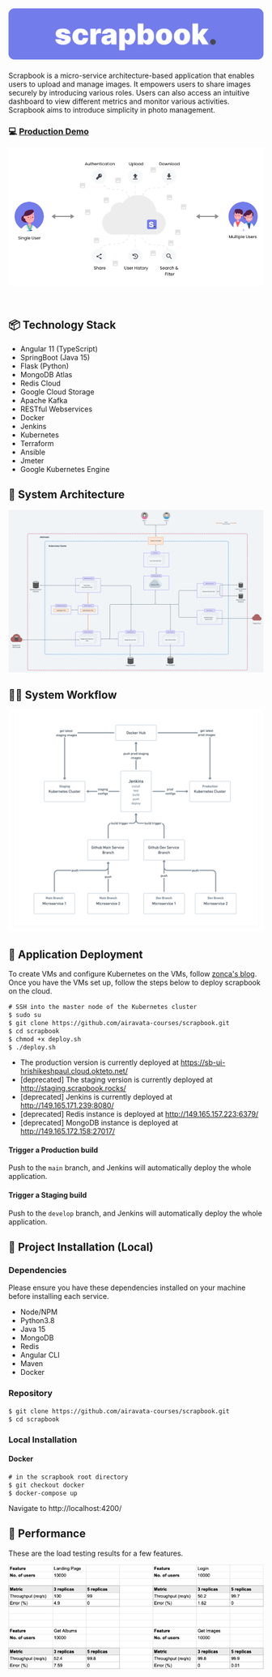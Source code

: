 ![banner](image/banner_primary.png)
---

Scrapbook is a micro-service architecture-based application that enables users to upload and manage images. It empowers users to share images securely by introducing various roles. Users can also access an intuitive dashboard to view different metrics and monitor various activities. Scrapbook aims to introduce simplicity in photo management.

### 💻 [Production Demo](https://sb-ui-hrishikeshpaul.cloud.okteto.net/)

![banner](image/updated-napkin-diagram.png)

<br>

## 📦 Technology Stack

- Angular 11 (TypeScript)
- SpringBoot (Java 15)
- Flask (Python)
- MongoDB Atlas
- Redis Cloud
- Google Cloud Storage
- Apache Kafka
- RESTful Webservices
- Docker
- Jenkins
- Kubernetes
- Terraform
- Ansible
- Jmeter
- Google Kubernetes Engine

## 🏰 System Architecture

![architecture](image/new-architecture.png)

## 👨‍💻 System Workflow

![workflow](image/updated-workflow.png)

## 🚀 Application Deployment

To create VMs and configure Kubernetes on the VMs, follow [zonca's blog](https://github.com/zonca/zonca-blog/blob/master/_posts/2021-01-20-jetstream_kubernetes_kubespray_2.15.0.md). Once you have the VMs set up, follow the steps below to deploy scrapbook on the cloud.

```
# SSH into the master node of the Kubernetes cluster
$ sudo su
$ git clone https://github.com/airavata-courses/scrapbook.git
$ cd scrapbook
$ chmod +x deploy.sh
$ ./deploy.sh
```

- The production version is currently deployed at https://sb-ui-hrishikeshpaul.cloud.okteto.net/
- [deprecated] The staging version is currently deployed at http://staging.scrapbook.rocks/
- [deprecated] Jenkins is currently deployed at http://149.165.171.239:8080/
- [deprecated] Redis instance is deployed at http://149.165.157.223:6379/
- [deprecated] MongoDB instance is deployed at http://149.165.172.158:27017/

#### Trigger a Production build

Push to the `main` branch, and Jenkins will automatically deploy the whole application.

#### Trigger a Staging build

Push to the `develop` branch, and Jenkins will automatically deploy the whole application.

## 🧱 Project Installation (Local)

### Dependencies

Please ensure you have these dependencies installed on your machine before installing each service.

- Node/NPM
- Python3.8
- Java 15
- MongoDB
- Redis
- Angular CLI
- Maven
- Docker

### Repository 
```
$ git clone https://github.com/airavata-courses/scrapbook.git
$ cd scrapbook
```

### Local Installation

#### Docker

```
# in the scrapbook root directory
$ git checkout docker
$ docker-compose up
```

Navigate to http://localhost:4200/

## 🎨 Performance

These are the load testing results for a few features.

![results - load test](image/load-test.png)
